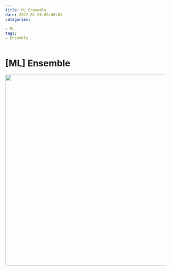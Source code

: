 ```yaml
---
title: ML Ensemble 
date: 2022-01-06 00:00:01
categories:

- ML
tags:
- Ensemble
---
```


# [ML] Ensemble

<img src = "https://drive.google.com/uc?export=download&id=1nkQz3WuMyRURP8hbftgXKVjv3nM-M0EF" width="600px">

